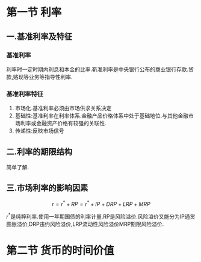 
# 第一节 利率

## 一.基准利率及特征

### 基准利率

利率时一定时期内利息和本金的比率.靳准利率是中央银行公布的商业银行存款.贷款,贴现等业务等指导性利率.

### 基准利率特征

1. 市场化.基准利率必须由市场供求关系决定
2. 基础性:基准利率在利率体系.金融产品价格体系中处于基础地位.与其他金融市场利率或金融资产价格有较强的关联性.
3. 传递性:反映市场信号

## 二.利率的期限结构

简单了解.

## 三.市场利率的影响因素

$$r=r^*+RP=r^*+IP+DRP+LRP+MRP$$

$r^*$是纯粹利率.使用一年期国债的利率计量.RP是风险溢价.风险溢价又能分为IP通货膨胀溢价,DRP违约风险溢价,LRP流动性风险溢价MRP期限风险溢价.

# 第二节 货币的时间价值


 